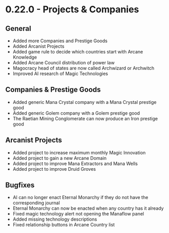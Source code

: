 # 0.22.0 - Projects & Companies

## General
- Added more Companies and Prestige Goods
- Added Arcanist Projects
- Added game rule to decide which countries start with Arcane Knowledge
- Added Arcane Council distribution of power law
- Magocracy head of states are now called Archwizard or Archwitch
- Improved AI research of Magic Technologies

## Companies & Prestige Goods
- Added generic Mana Crystal company with a Mana Crystal prestige good
- Added generic Golem company with a Golem prestige good
- The Raetian Mining Conglomerate can now produce an Iron prestige good

## Arcanist Projects
- Added project to increase maximum monthly Magic Innovation
- Added project to gain a new Arcane Domain
- Added project to improve Mana Extractors and Mana Wells
- Added project to improve Druid Groves

## Bugfixes
- AI can no longer enact Eternal Monarchy if they do not have the corresponding journal
- Eternal Monarchy can now be enacted when any country has it already
- Fixed magic technology alert not opening the Manaflow panel
- Added missing technology descriptions
- Fixed relationship buttons in Arcane Country list